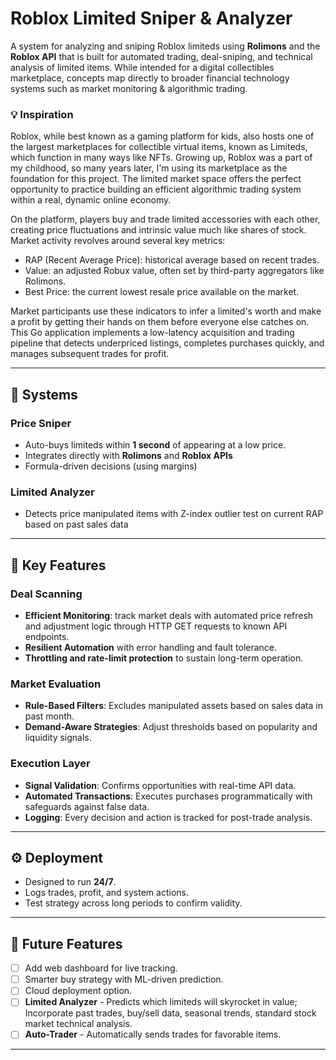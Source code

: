 # Roblox Limited Sniper & Analyzer

A system for analyzing and sniping Roblox limiteds using **Rolimons** and the **Roblox API** that is built for automated trading, deal-sniping, and technical analysis of limited items. While intended for a digital collectibles marketplace, concepts map directly to broader financial technology systems such as market monitoring & algorithmic trading.

### 💡 Inspiration ###
Roblox, while best known as a gaming platform for kids, also hosts one of the largest marketplaces for collectible virtual items, known as Limiteds, which function in many ways like NFTs. Growing up, Roblox was a part of my childhood, so many years later, I'm using its marketplace as the foundation for this project. The limited market space offers the perfect opportunity to practice building an efficient algorithmic trading system within a real, dynamic online economy.

On the platform, players buy and trade limited accessories with each other, creating price fluctuations and intrinsic value much like shares of stock. Market activity revolves around several key metrics:
- RAP (Recent Average Price): historical average based on recent trades.
- Value: an adjusted Robux value, often set by third-party aggregators like Rolimons.
- Best Price: the current lowest resale price available on the market.

Market participants use these indicators to infer a limited's worth and make a profit by getting their hands on them before everyone else catches on. This Go application implements a low-latency acquisition and trading pipeline that detects underpriced listings, completes purchases quickly, and manages subsequent trades for profit.

---

## 📌 Systems

### Price Sniper
- Auto-buys limiteds within **1 second** of appearing at a low price.  
- Integrates directly with **Rolimons** and **Roblox APIs**
- Formula-driven decisions (using margins)

### Limited Analyzer
- Detects price manipulated items with Z-index outlier test on current RAP based on past sales data

---

## 🚀 Key Features

### Deal Scanning  
- **Efficient Monitoring**: track market deals with automated price refresh and adjustment logic through HTTP GET requests to known API endpoints.
- **Resilient Automation** with error handling and fault tolerance.
- **Throttling and rate-limit protection** to sustain long-term operation.

### Market Evaluation
- **Rule-Based Filters**: Excludes manipulated assets based on sales data in past month.
- **Demand-Aware Strategies**: Adjust thresholds based on popularity and liquidity signals.

### Execution Layer
- **Signal Validation**: Confirms opportunities with real-time API data.  
- **Automated Transactions**: Executes purchases programmatically with safeguards against false data.  
- **Logging**: Every decision and action is tracked for post-trade analysis.

---

## ⚙️ Deployment

- Designed to run **24/7**.  
- Logs trades, profit, and system actions.
- Test strategy across long periods to confirm validity.  

---

## 🚧 Future Features
- [ ] Add web dashboard for live tracking.  
- [ ] Smarter buy strategy with ML-driven prediction.  
- [ ] Cloud deployment option.
- [ ] **Limited Analyzer** - Predicts which limiteds will skyrocket in value; Incorporate past trades, buy/sell data, seasonal trends, standard stock market technical analysis.
- [ ] **Auto-Trader** - Automatically sends trades for favorable items.

---

#
